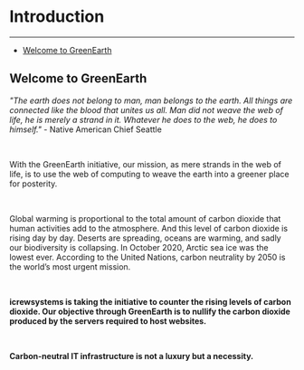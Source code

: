 # Introduction

---

-   [Welcome to GreenEarth](#section-1)

<a name="section-1"></a>

## Welcome to GreenEarth

*"The earth does not belong to man, man belongs to the earth. All things are connected like the blood that unites us all. Man did not weave the web of life, he is merely a strand in it. Whatever he does to the web, he does to himself."* - Native American Chief Seattle

<br>

With the GreenEarth initiative, our mission, as mere strands in the web of life, is to use the web of computing to weave the earth into a greener place for posterity.

<br>

Global warming is proportional to the total amount of carbon dioxide that human activities add to the atmosphere. And this level of carbon dioxide is rising day by day. Deserts are spreading, oceans are warming, and sadly our biodiversity is collapsing. In October 2020, Arctic sea ice was the lowest ever. According to the United Nations, carbon neutrality by 2050 is the world’s most urgent mission. 

<br>

**icrewsystems is taking the initiative to counter the rising levels of carbon dioxide. Our objective through GreenEarth is to nullify the carbon dioxide produced by the servers required to host websites.**

<br>

**Carbon-neutral IT infrastructure is not a luxury but a necessity.**

